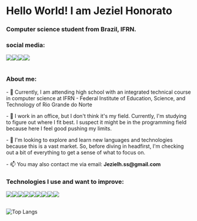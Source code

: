 <h1>Hello World! I am Jeziel Honorato</h1>
<h3>Computer science student from Brazil, IFRN.</h3>

<h3>social media:</h4>
<section style='display: flex'>
  <a href='https://open.spotify.com/user/31posple346ybip2g4hz7tmxblui?si=d41f6e38af8b4f26'> <img src='https://img.shields.io/badge/Spotify-1ED760?style=for-the-badge&logo=spotify&logoColor=white'></a>
  <a href='https://linkedin.com/in/jezielhonorato'> <img src='https://img.shields.io/badge/linkedin-%230077B5.svg?style=for-the-badge&logo=linkedin&logoColor=white'></a>
  <a href='https://instagram.com/JezielHonorato'> <img src='https://img.shields.io/badge/Instagram-%23E4405F.svg?style=for-the-badge&logo=Instagram&logoColor=white'></a>
  <a href='https://github.com/JezielHonorato'> <img src='https://img.shields.io/badge/github-%23121011.svg?style=for-the-badge&logo=github&logoColor=white'></a>
</section>
<br>

<h3>About me:</h3>
<p>- 🌱 Currently, I am attending high school with an integrated technical course in computer science at IFRN - Federal Institute of Education, Science, and Technology of Rio Grande do Norte</p>
<p>- 🔭 I work in an office, but I don't think it's my field. Currently, I'm studying to figure out where I fit best. I suspect it might be in the programming field because here I feel good pushing my limits.</p>
<p>- 👯 I'm looking to explore and learn new languages and technologies because this is a vast market. So, before diving in headfirst, I'm checking out a bit of everything to get a sense of what to focus on.</p>
<p>- 📫 You may also contact me via email: <strong>Jezielh.ss@gmail.com</strong></p>

<h3>Technologies I use and want to improve:</h3>
<section style='display: flex'>
  <img src='https://img.shields.io/badge/html5-%23E34F26.svg?style=for-the-badge&logo=html5&logoColor=white'>
  <img src='https://img.shields.io/badge/css3-%231572B6.svg?style=for-the-badge&logo=css3&logoColor=white'>
  <img src='https://img.shields.io/badge/javascript-%23323330.svg?style=for-the-badge&logo=javascript&logoColor=%23F7DF1E'>
  <img src='https://img.shields.io/badge/php-%23777BB4.svg?style=for-the-badge&logo=php&logoColor=white'>
  <img src='https://img.shields.io/badge/python-3670A0?style=for-the-badge&logo=python&logoColor=ffdd54'>
  <img src='https://img.shields.io/badge/mysql-%2300f.svg?style=for-the-badge&logo=mysql&logoColor=white'>
  <img src='https://img.shields.io/badge/c%23-%23239120.svg?style=for-the-badge&logo=csharp&logoColor=white'>
  <img src='https://img.shields.io/badge/typescript-%23007ACC.svg?style=for-the-badge&logo=typescript&logoColor=white'>
  <img src='https://img.shields.io/badge/node.js-6DA55F?style=for-the-badge&logo=node.js&logoColor=white'>
</section>
<br>

![Top Langs](https://github-readme-stats.vercel.app/api/top-langs/?username=JezielHonorato&layout=compact)
